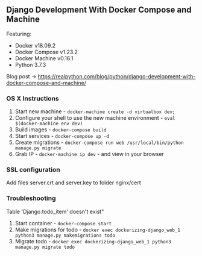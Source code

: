 ## Django Development With Docker Compose and Machine

Featuring:

- Docker v18.09.2
- Docker Compose v1.23.2
- Docker Machine v0.16.1
- Python 3.7.3

Blog post -> https://realpython.com/blog/python/django-development-with-docker-compose-and-machine/

### OS X Instructions

1. Start new machine - `docker-machine create -d virtualbox dev;`
1. Configure your shell to use the new machine environment - `eval $(docker-machine env dev)`
1. Build images - `docker-compose build`
1. Start services - `docker-compose up -d`
1. Create migrations - `docker-compose run web /usr/local/bin/python manage.py migrate`
1. Grab IP - `docker-machine ip dev` - and view in your browser

### SSL configuration

Add files server.crt and server.key to folder nginx/cert

### Troubleshooting

Table 'Django.todo_item' doesn't exist"

1. Start container - `docker-compose start`
2. Make migrations for todo - `docker exec dockerizing-django_web_1 python3 manage.py makemigrations todo`
3. Migrate todo - `docker exec dockerizing-django_web_1 python3 manage.py migrate todo`
